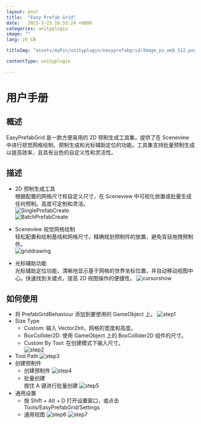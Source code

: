 ```yaml
---
layout: post
title:  "Easy Prefab Grid"
date:   2023-3-23 16:55:24 +0800
categories: unityplugin
image: ""
lang: zh_CN

titleImg: "assets/myPic/unityplugin/easyprefabgrid/Image_ps_web_512.png"

contentType: unityplugin

---
```



# 用户手册

## 概述
EasyPrefabGrid 是一款方便易用的 2D 预制生成工具集，提供了在 Sceneview 中进行视觉网格绘制、预制生成和光标辅助定位的功能。工具集支持批量预制生成以提高效率，且具有出色的自定义性和灵活性。  
<!-- [插件地址](https://assetstore.unity.com/packages/slug/250262)   -->

## 描述
* 2D 预制生成工具  
根据配置的网格尺寸和自定义尺寸，在 Sceneview 中可视化放置或批量生成任何预制。高度可定制和灵活。  
![SinglePrefabCreate]({{site.baseurl}}/assets/myPic/unityplugin/easyprefabgrid/singleprefabcreate.gif)  
![BatchPrefabCreate]({{site.baseurl}}/assets/myPic/unityplugin/easyprefabgrid/batchprefabcreate1.gif)  

* Sceneview 视觉网格绘制  
轻松配置和绘制基线和网格尺寸。精确规划预制件的放置，避免盲目拖拽预制件。  
![griddrawing]({{site.baseurl}}/assets/myPic/unityplugin/easyprefabgrid/griddrawing.png)  

* 光标辅助功能  
光标辅助定位功能，清晰地显示基于网格的世界坐标位置，并自动移动视图中心。快速找到关键点，提高 2D 视图操作的便捷性。
![cursorshow]({{site.baseurl}}/assets/myPic/unityplugin/easyprefabgrid/cursorshow.png)  

## 如何使用
* 将 PrefabGridBehaviour 添加到要使用的 GameObject 上。
![step1]({{site.baseurl}}/assets/myPic/unityplugin/easyprefabgrid/howtouse/step1.jpg)  
* Size Type
    * Custom: 输入 Vector2Int，网格的宽度和高度。  
    * BoxCollider2D: 使用 GameObject 上的 BoxCollider2D 组件的尺寸。  
    * Custom By Tool: 在创建模式下输入尺寸。  
    ![step2]({{site.baseurl}}/assets/myPic/unityplugin/easyprefabgrid/howtouse/step2.png)  
* Tool Path
![step3]({{site.baseurl}}/assets/myPic/unityplugin/easyprefabgrid/howtouse/step3.png)
* 创建预制件
    * 创建预制件
    ![step4]({{site.baseurl}}/assets/myPic/unityplugin/easyprefabgrid/howtouse/step4.png)
    * 批量创建  
    按住 A 键进行批量创建
    ![step5]({{site.baseurl}}/assets/myPic/unityplugin/easyprefabgrid/howtouse/step5.png)
* 通用设置  
    * 按 Shift + Alt + D 打开设置窗口，或点击 Tools/EasyPrefabGrid/Settings
    * 通用视图
    ![step6]({{site.baseurl}}/assets/myPic/unityplugin/easyprefabgrid/howtouse/step6.png)
    ![step7]({{site.baseurl}}/assets/myPic/unityplugin/easyprefabgrid/howtouse/step7.png)

